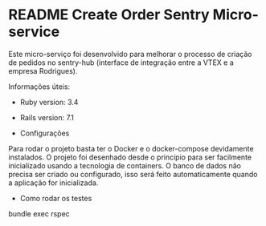 # README Create Order Sentry Micro-service

Este micro-serviço foi desenvolvido para melhorar o processo de criação de pedidos no sentry-hub (interface de integração entre a VTEX e a empresa Rodrigues).

Informações úteis:

* Ruby version: 3.4
* Rails version: 7.1

* Configurações

Para rodar o projeto basta ter o Docker e o docker-compose devidamente instalados. O projeto foi desenhado desde o princípio para ser facilmente inicializado usando a tecnologia de containers. O banco de dados não precisa ser criado ou configurado, isso será feito automaticamente quando a aplicação for inicializada.

* Como rodar os testes

bundle exec rspec